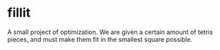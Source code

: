 # fillit
A small project of optimization. We are given a certain amount of tetris pieces, and must make them fit in the smallest square possible.
